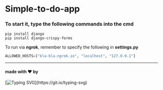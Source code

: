 # Simple-to-do-app 
### To start it, type the following commands into the cmd 
```
pip install django
pip install django-crispy-forms
```
To run via __ngrok__, remember to specify the following in __settings.py__
```python
ALLOWED_HOSTS=["bla-bla.ngrok.io", "localhost", "127.0.0.1"]
```
____
#### made with ❤️ by 
[![Typing SVG](https://readme-typing-svg.herokuapp.com?color=%2336BCF7&lines=Turbo+pascal^_~)](https://git.io/typing-svg)
